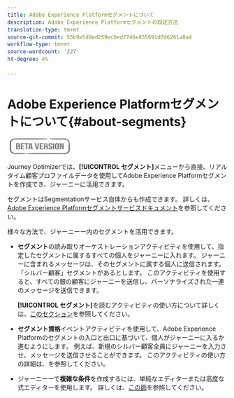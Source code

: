 ```yaml
---
title: Adobe Experience Platformセグメントについて
description: Adobe Experience Platformセグメントの設定方法
translation-type: tm+mt
source-git-commit: 55b9e5d8ed259ec6ed7746e835691d7d6261a8a4
workflow-type: tm+mt
source-wordcount: '227'
ht-degree: 4%

---
```


# Adobe Experience Platformセグメントについて{#about-segments}

![](../assets/do-not-localize/badge.png)

Journey Optimizerでは、**[!UICONTROL セグメント]**&#x200B;メニューから直接、リアルタイム顧客プロファイルデータを使用してAdobe Experience Platformセグメントを作成でき、ジャーニーに活用できます。

セグメントはSegmentationサービス自体からも作成できます。 詳しくは、[Adobe Experience Platformセグメントサービスドキュメント](https://experienceleague.adobe.com/docs/experience-platform/segmentation/home.html?lang=ja)を参照してください。

様々な方法で、ジャーニーー内のセグメントを活用できます。

* **セグメント**&#x200B;の読み取りオーケストレーションアクティビティを使用して、指定したセグメントに属するすべての個人をジャーニーに入れます。 ジャーニーに含まれるメッセージは、そのセグメントに属する個人に送信されます。 「シルバー顧客」セグメントがあるとします。 このアクティビティを使用すると、すべての銀の顧客にジャーニーを送信し、パーソナライズされた一連のメッセージを送信できます。

   **[!UICONTROL セグメント]**&#x200B;を読むアクティビティの使い方について詳しくは、[このセクション](../building-journeys/read-segment.md#configuring-segment-trigger-activity)を参照してください。

* **セグメント資格**&#x200B;イベントアクティビティを使用して、Adobe Experience Platformのセグメントの入口と出口に基づいて、個人がジャーニーに入るか進むようにします。 例えば、新規のシルバー顧客全員にジャーニーを入力させ、メッセージを送信させることができます。 このアクティビティの使い方の詳細は、[](../building-journeys/segment-qualification-events.md)を参照してください。

* ジャーニーーで&#x200B;**複雑な条件**&#x200B;を作成するには、単純なエディターまたは高度な式エディターを使用します。 詳しくは、[この節](../building-journeys/condition-activity.md#using-a-segment)を参照してください。
